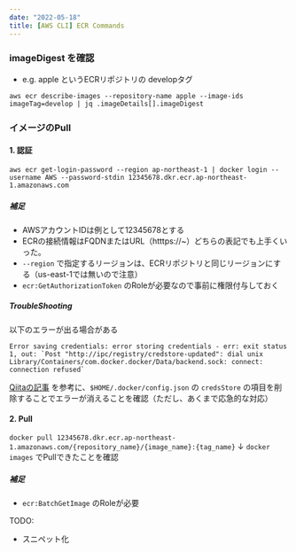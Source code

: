 ```yaml
---
date: "2022-05-18"
title: [AWS CLI] ECR Commands
---
```

### imageDigest を確認
- e.g. apple というECRリポジトリの developタグ
```
aws ecr describe-images --repository-name apple --image-ids imageTag=develop | jq .imageDetails[].imageDigest
```

### イメージのPull
#### 1. 認証
```
aws ecr get-login-password --region ap-northeast-1 | docker login --username AWS --password-stdin 12345678.dkr.ecr.ap-northeast-1.amazonaws.com
```
##### 補足
- AWSアカウントIDは例として12345678とする
- ECRの接続情報はFQDNまたはURL（htttps://~）どちらの表記でも上手くいった。
- `--region` で指定するリージョンは、ECRリポジトリと同じリージョンにする（us-east-1では無いので注意）
- `ecr:GetAuthorizationToken` のRoleが必要なので事前に権限付与しておく
##### TroubleShooting
以下のエラーが出る場合がある
```
Error saving credentials: error storing credentials - err: exit status 1, out: `Post "http://ipc/registry/credstore-updated": dial unix Library/Containers/com.docker.docker/Data/backend.sock: connect: connection refused`
```
[Qiitaの記事](https://qiita.com/P2eFR6RU/items/180d6de4c52f36b7adc0) を参考に、`$HOME/.docker/config.json` の `credsStore` の項目を削除することでエラーが消えることを確認（ただし、あくまで応急的な対応）

#### 2. Pull
`docker pull 12345678.dkr.ecr.ap-northeast-1.amazonaws.com/{repository_name}/{image_name}:{tag_name}`
↓
`docker images` でPullできたことを確認
##### 補足
- `ecr:BatchGetImage` のRoleが必要

TODO: 
- スニペット化
